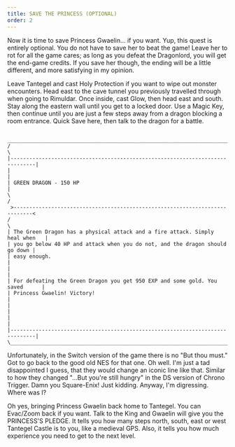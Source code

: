```yaml
---
title: SAVE THE PRINCESS (OPTIONAL)
order: 2
---
```





Now it is time to save Princess Gwaelin… if you want. Yup, this quest is
entirely optional. You do not have to save her to beat the game! Leave her to
rot for all the game cares; as long as you defeat the Dragonlord, you will get
the end-game credits. If you save her though, the ending will be a little
different, and more satisfying in my opinion.

Leave Tantegel and cast Holy Protection if you want to wipe out monster
encounters. Head east to the cave tunnel you previously travelled through when
going to Rimuldar. Once inside, cast Glow, then head east and south. Stay along
the eastern wall until you get to a locked door. Use a Magic Key, then continue
until you are just a few steps away from a dragon blocking a room entrance.
Quick Save here, then talk to the dragon for a battle.

```
 ______________________________________________________________________________
/                                                                              \
|------------------------------------------------------------------------------|
|                                                                              |
| GREEN DRAGON - 150 HP                                                        |
\                                                                              /
 >----------------------------------------------------------------------------<
/                                                                              \
| The Green Dragon has a physical attack and a fire attack. Simply heal when   |
| you go below 40 HP and attack when you do not, and the dragon should go down |
| easy enough.                                                                 |
|                                                                              |
| For defeating the Green Dragon you get 950 EXP and some gold. You saved      |
| Princess Gwaelin! Victory!                                                   |
|                                                                              |
|                                                                              |
|------------------------------------------------------------------------------|
\______________________________________________________________________________/
```


Unfortunately, in the Switch version of the game there is no "But thou must."
Got to go back to the good old NES for that one. Oh well. I'm just a tad
disappointed I guess, that they would change an iconic line like that. Similar
to how they changed "...But you're still hungry" in the DS version of Chrono
Trigger. Damn you Square-Enix! Just kidding. Anyway, I'm digressing. Where was
I?

Oh yes, bringing Princess Gwaelin back home to Tantegel. You can Evac/Zoom back
if you want. Talk to the King and Gwaelin will give you the PRINCESS'S PLEDGE.
It tells you how many steps north, south, east or west Tantegel Castle is to
you, like a medieval GPS. Also, it tells you how much experience you need to get
to the next level.



